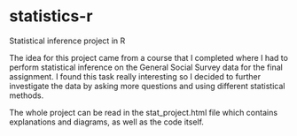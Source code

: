 # statistics-r
Statistical inference project in R

The idea for this project came from a course that I completed where I had to perform statistical inference on the General Social Survey data for the final assignment. I found this task really interesting so I decided to further investigate the data by asking more questions and using different statistical methods.

The whole project can be read in the stat_project.html file which contains explanations and diagrams, as well as the code itself. 

